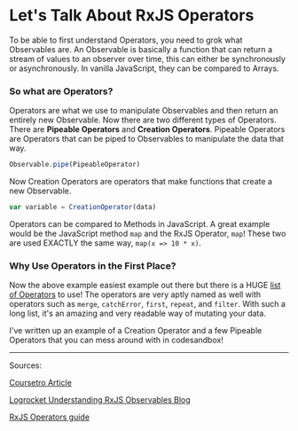 # Let's Talk About RxJS Operators

To be able to first understand Operators, you need to grok what Observables are. An Observable is basically a function that can return a stream of values to an observer over time, this can either be synchronously or asynchronously. In vanilla JavaScript, they can be compared to Arrays.

### So what are Operators?

Operators are what we use to manipulate Observables and then return an entirely new Observable. Now there are two different types of Operators. There are **Pipeable Operators** and **Creation Operators**. Pipeable Operators are Operators that can be piped to Observables to manipulate the data that way.

```js
Observable.pipe(PipeableOperator)
```

Now Creation Operators are operators that make functions that create a new Observable. 

```js
var variable = CreationOperator(data)
```

Operators can be compared to Methods in JavaScript. A great example would be the JavaScript method `map` and the RxJS Operator, `map`! These two are used EXACTLY the same way, `map(x => 10 * x)`.

### Why Use Operators in the First Place?
Now the above example easiest example out there but there is a HUGE [list of Operators](https://www.learnrxjs.io/learn-rxjs/operators) to use! The operators are very aptly named as well with operators such as `merge`, `catchError`, `first`, `repeat`, and `filter`. With such a long list, it's an amazing and very readable way of mutating your data.

I've written up an example of a Creation Operator and a few Pipeable Operators that you can mess around with in codesandbox!


---

Sources:

[Coursetro Article](https://coursetro.com/posts/code/150/RxJS-Operators-Tutorial---Learn-How-to-Transform-Observables#:~:text=What%20is%20an%20RxJS%20Operator,and%20return%20a%20new%20observable.&text=Operators%20are%20known%20as%20pure,variables%20outside%20of%20its%20scope.)

[Logrocket Understanding RxJS Observables Blog](https://blog.logrocket.com/understanding-rxjs-observables/)

[RxJS Operators guide](https://rxjs-dev.firebaseapp.com/guide/operators)
